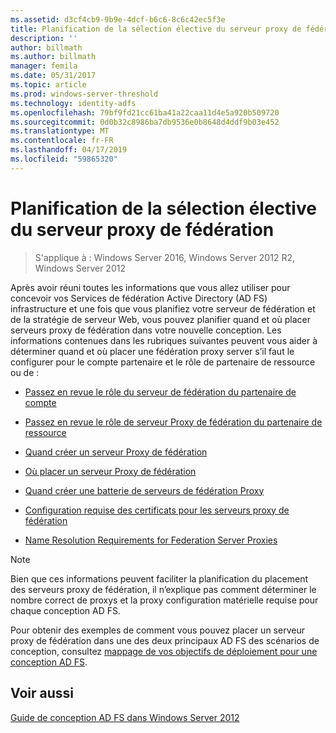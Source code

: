 ```yaml
---
ms.assetid: d3cf4cb9-9b9e-4dcf-b6c6-8c6c42ec5f3e
title: Planification de la sélection élective du serveur proxy de fédération
description: ''
author: billmath
ms.author: billmath
manager: femila
ms.date: 05/31/2017
ms.topic: article
ms.prod: windows-server-threshold
ms.technology: identity-adfs
ms.openlocfilehash: 79bf9fd21cc61ba41a22caa11d4e5a920b509720
ms.sourcegitcommit: 0d0b32c8986ba7db9536e0b8648d4ddf9b03e452
ms.translationtype: MT
ms.contentlocale: fr-FR
ms.lasthandoff: 04/17/2019
ms.locfileid: "59865320"
---
```

# <a name="planning-federation-server-proxy-placement"></a>Planification de la sélection élective du serveur proxy de fédération

>S'applique à : Windows Server 2016, Windows Server 2012 R2, Windows Server 2012

Après avoir réuni toutes les informations que vous allez utiliser pour concevoir vos Services de fédération Active Directory \(AD FS\) infrastructure et une fois que vous planifiez votre serveur de fédération et de la stratégie de serveur Web, vous pouvez planifier quand et où placer serveurs proxy de fédération dans votre nouvelle conception. Les informations contenues dans les rubriques suivantes peuvent vous aider à déterminer quand et où placer une fédération proxy server s’il faut le configurer pour le compte partenaire et le rôle de partenaire de ressource ou de :  
  
-   [Passez en revue le rôle du serveur de fédération du partenaire de compte](Review-the-Role-of-the-Federation-Server-in-the-Account-Partner.md)  
  
-   [Passez en revue le rôle de serveur Proxy de fédération du partenaire de ressource](Review-the-Role-of-the-Federation-Server-Proxy-in-the-Resource-Partner.md)  
  
-   [Quand créer un serveur Proxy de fédération](When-to-Create-a-Federation-Server-Proxy.md)  
  
-   [Où placer un serveur Proxy de fédération](Where-to-Place-a-Federation-Server-Proxy.md)  
  
-   [Quand créer une batterie de serveurs de fédération Proxy](When-to-Create-a-Federation-Server-Proxy-Farm.md)  
  
-   [Configuration requise des certificats pour les serveurs proxy de fédération](Certificate-Requirements-for-Federation-Server-Proxies.md)  
  
-   [Name Resolution Requirements for Federation Server Proxies](Name-Resolution-Requirements-for-Federation-Server-Proxies.md)  
  
> [!NOTE]  
> Bien que ces informations peuvent faciliter la planification du placement des serveurs proxy de fédération, il n’explique pas comment déterminer le nombre correct de proxys et la proxy configuration matérielle requise pour chaque conception AD FS.  
  
Pour obtenir des exemples de comment vous pouvez placer un serveur proxy de fédération dans une des deux principaux AD FS des scénarios de conception, consultez [mappage de vos objectifs de déploiement pour une conception AD FS](Mapping-Your-Deployment-Goals-to-an-AD-FS-Design.md).  

## <a name="see-also"></a>Voir aussi
[Guide de conception AD FS dans Windows Server 2012](AD-FS-Design-Guide-in-Windows-Server-2012.md)
  

